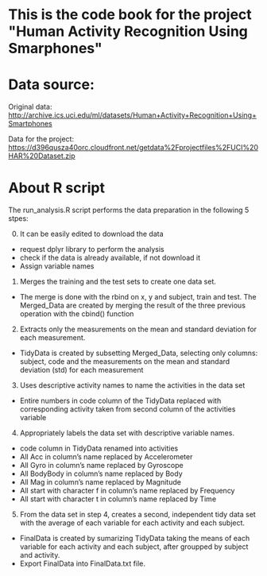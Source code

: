 # This is the code book for the project "Human Activity Recognition Using Smarphones"

# Data source:

Original data: http://archive.ics.uci.edu/ml/datasets/Human+Activity+Recognition+Using+Smartphones

Data for the project: https://d396qusza40orc.cloudfront.net/getdata%2Fprojectfiles%2FUCI%20HAR%20Dataset.zip

# About R script

The run_analysis.R script performs the data preparation in the following 5 stpes:

0. It can be easily edited to download the data
  * request dplyr library to perform the analysis
  * check if the data is already available, if not download it
  * Assign variable names

1. Merges the training and the test sets to create one data set.

  * The merge is done with the rbind on x, y and subject, train and test. The Merged_Data are created by merging the result of the three previous operation with the cbind() function

2. Extracts only the measurements on the mean and standard deviation for each measurement. 

  * TidyData is created by subsetting Merged_Data, selecting only columns: subject, code and the measurements on the mean and standard deviation (std) for each measurement

3. Uses descriptive activity names to name the activities in the data set

  * Entire numbers in code column of the TidyData replaced with corresponding activity taken from second column of the activities variable

4. Appropriately labels the data set with descriptive variable names. 

  * code column in TidyData renamed into activities
  * All Acc in column’s name replaced by Accelerometer
  * All Gyro in column’s name replaced by Gyroscope
  * All BodyBody in column’s name replaced by Body
  * All Mag in column’s name replaced by Magnitude
  * All start with character f in column’s name replaced by Frequency
  * All start with character t in column’s name replaced by Time

5. From the data set in step 4, creates a second, independent tidy data set with the average of each variable for each activity and each subject.

  * FinalData is created by sumarizing TidyData taking the means of each variable for each activity and each subject, after groupped by subject and activity.
* Export FinalData into FinalData.txt file.
